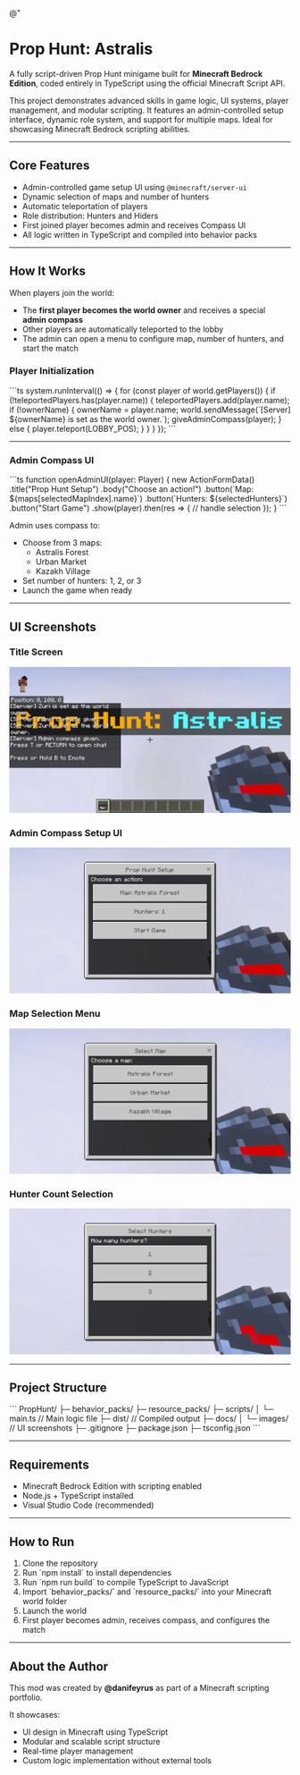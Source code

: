 @"
# Prop Hunt: Astralis

A fully script-driven Prop Hunt minigame built for **Minecraft Bedrock Edition**, coded entirely in TypeScript using the official Minecraft Script API.

This project demonstrates advanced skills in game logic, UI systems, player management, and modular scripting. It features an admin-controlled setup interface, dynamic role system, and support for multiple maps. Ideal for showcasing Minecraft Bedrock scripting abilities.

---

## Core Features

- Admin-controlled game setup UI using `@minecraft/server-ui`
- Dynamic selection of maps and number of hunters
- Automatic teleportation of players
- Role distribution: Hunters and Hiders
- First joined player becomes admin and receives Compass UI
- All logic written in TypeScript and compiled into behavior packs

---

## How It Works

When players join the world:
- The **first player becomes the world owner** and receives a special **admin compass**
- Other players are automatically teleported to the lobby
- The admin can open a menu to configure map, number of hunters, and start the match

### Player Initialization

\`\`\`ts
system.runInterval(() => {
  for (const player of world.getPlayers()) {
    if (!teleportedPlayers.has(player.name)) {
      teleportedPlayers.add(player.name);
      if (!ownerName) {
        ownerName = player.name;
        world.sendMessage(\`[Server] \${ownerName} is set as the world owner.\`);
        giveAdminCompass(player);
      } else {
        player.teleport(LOBBY_POS);
      }
    }
  }
});
\`\`\`

---

### Admin Compass UI

\`\`\`ts
function openAdminUI(player: Player) {
  new ActionFormData()
    .title("Prop Hunt Setup")
    .body("Choose an action!")
    .button(\`Map: \${maps[selectedMapIndex].name}\`)
    .button(\`Hunters: \${selectedHunters}\`)
    .button("Start Game")
    .show(player).then(res => {
      // handle selection
    });
}
\`\`\`

Admin uses compass to:
- Choose from 3 maps:
  - Astralis Forest
  - Urban Market
  - Kazakh Village
- Set number of hunters: 1, 2, or 3
- Launch the game when ready

---

## UI Screenshots

### Title Screen
![Title Screen](docs/images/image.png)

### Admin Compass Setup UI
![Admin UI](docs/images/image1.png)

### Map Selection Menu
![Map Selection](docs/images/image2.png)

### Hunter Count Selection
![Hunter Count](docs/images/image3.png)

---

## Project Structure

\`\`\`
PropHunt/
├─ behavior_packs/
├─ resource_packs/
├─ scripts/
│  └─ main.ts             // Main logic file
├─ dist/                  // Compiled output
├─ docs/
│  └─ images/             // UI screenshots
├─ .gitignore
├─ package.json
├─ tsconfig.json
\`\`\`

---

## Requirements

- Minecraft Bedrock Edition with scripting enabled
- Node.js + TypeScript installed
- Visual Studio Code (recommended)

---

## How to Run

1. Clone the repository
2. Run \`npm install\` to install dependencies
3. Run \`npm run build\` to compile TypeScript to JavaScript
4. Import \`behavior_packs/\` and \`resource_packs/\` into your Minecraft world folder
5. Launch the world
6. First player becomes admin, receives compass, and configures the match

---

## About the Author

This mod was created by **@danifeyrus** as part of a Minecraft scripting portfolio.

It showcases:
- UI design in Minecraft using TypeScript
- Modular and scalable script structure
- Real-time player management
- Custom logic implementation without external tools


